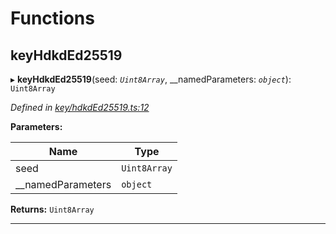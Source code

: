

# Functions

<a id="keyhdkded25519"></a>

##  keyHdkdEd25519

▸ **keyHdkdEd25519**(seed: *`Uint8Array`*, __namedParameters: *`object`*): `Uint8Array`

*Defined in [key/hdkdEd25519.ts:12](https://github.com/polkadot-js/common/blob/de67a88/packages/util-crypto/src/key/hdkdEd25519.ts#L12)*

**Parameters:**

| Name | Type |
| ------ | ------ |
| seed | `Uint8Array` |
| __namedParameters | `object` |

**Returns:** `Uint8Array`

___

